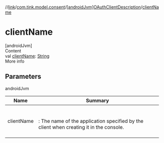 //[link](../../index.md)/[com.tink.model.consent](../index.md)/[[androidJvm]OAuthClientDescription](index.md)/[clientName](client-name.md)



# clientName  
[androidJvm]  
Content  
val [clientName](client-name.md): [String](https://kotlinlang.org/api/latest/jvm/stdlib/kotlin/-string/index.html)  
More info  


## Parameters  
  
androidJvm  
  
|  Name|  Summary| 
|---|---|
| <a name="com.tink.model.consent/OAuthClientDescription/clientName/#/PointingToDeclaration/"></a>clientName| <a name="com.tink.model.consent/OAuthClientDescription/clientName/#/PointingToDeclaration/"></a><br><br>: The name of the application specified by the client when creating it in the console.<br><br>
  
  



